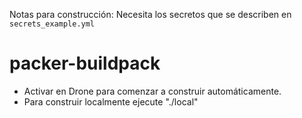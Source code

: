 Notas para construcción: Necesita los secretos que se describen en `secrets_example.yml`

packer-buildpack
================

 - Activar en Drone para comenzar a construir automáticamente.
 - Para construir localmente ejecute "./local"
